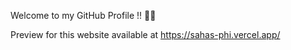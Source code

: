 Welcome to my GitHub Profile !! 👋🏻

Preview for this website available at https://sahas-phi.vercel.app/
